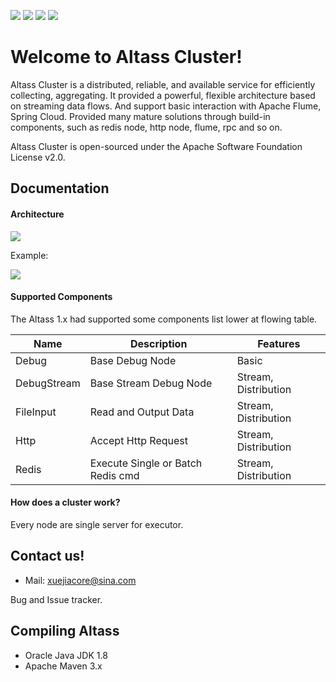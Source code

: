 
![](https://img.shields.io/github/issues/xuejiacore/altass-ng.svg)
![](https://img.shields.io/github/forks/xuejiacore/altass-ng.svg)
![](https://img.shields.io/github/stars/xuejiacore/altass-ng.svg)
![](https://img.shields.io/github/license/xuejiacore/altass-ng.svg)

# Welcome to Altass Cluster!

Altass Cluster is a distributed, reliable, and available service for efficiently collecting, aggregating. It provided a
powerful, flexible architecture based on streaming data flows. And support basic interaction with Apache Flume, Spring 
Cloud. Provided many mature solutions through build-in components, such as redis node, http node, flume, rpc and so on.


Altass Cluster is open-sourced under the Apache Software Foundation License v2.0.

## Documentation

#### Architecture

![](https://github.com/xuejiacore/altass-ng/tree/master/doc/images/screenshot_20181112_01.png)

Example:

![](https://github.com/xuejiacore/altass-ng/tree/master/doc/images/screenshot_20181112_02.png)

#### Supported Components

The Altass 1.x had supported some components list lower at flowing table.

| Name | Description | Features | 
| --- | --- | --- |
| Debug | Base Debug Node | Basic |
| DebugStream | Base Stream Debug Node | Stream, Distribution |
| FileInput | Read and Output Data | Stream, Distribution |
| Http | Accept Http Request | Stream, Distribution |
| Redis | Execute Single or Batch Redis cmd | Stream, Distribution |

#### How does a cluster work?

Every node are single server for executor.

## Contact us!

- Mail: xuejiacore@sina.com

Bug and Issue tracker.

## Compiling Altass

* Oracle Java JDK 1.8
* Apache Maven 3.x
